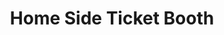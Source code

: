 ---
title: "Home Side Ticket Booth"
url: /corpus-christi/home-side-ticket-booth-wildcat-dr/
shop: Tickets
---